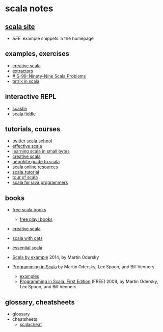 

# scala notes

## [scala site](https://www.scala-lang.org/)
+ *SEE*: example snippets in the homepage 


## examples, exercises

+ [creative scala](https://www.creativescala.org/creative-scala.html)
+ [extractors](https://www.scala-lang.org/old/node/112)
+ [# S-99: Ninety-Nine Scala Problems](http://aperiodic.net/phil/scala/s-99/)
+ [tetrix in scala](http://eed3si9n.com/tetrix-in-scala/)

	
## interactive REPL

+ [scastie](https://scastie.scala-lang.org/)
+ [scala fiddle](https://scalafiddle.io/)

## tutorials, courses
+ [twitter scala school](http://twitter.github.io/scala_school/)
+ [effective scala](https://twitter.github.io/effectivescala/)
+ [learning scala in small bytes](http://matt.might.net/articles/learning-scala-in-small-bites/)
 + [creative scala](https://www.creativescala.org/creative-scala.html)
 + [neophite guide to scala](https://danielwestheide.com/scala/neophytes.html)
+ [scala online resources](https://docs.scala-lang.org/learn.html)
+ [scala_tutorial](https://www.scala-exercises.org/scala_tutorial/terms_and_types)
+ [tour of scala]( https://docs.scala-lang.org/tour/tour-of-scala.html)
+ [scala for java programmers](https://docs.scala-lang.org/tutorials/scala-for-java-programmers.html)



## books

+ [free scala books](https://github.com/EbookFoundation/free-programming-books/blob/master/free-programming-books.md#scala)
	+ [free play! books](https://github.com/EbookFoundation/free-programming-books/blob/master/free-programming-books.md#play-scala)

+ [creative scala](https://www.creativescala.org/creative-scala.epub)
+ [scala with cats](https://books.underscore.io/scala-with-cats/scala-with-cats.epub)

+ [essential scala](https://underscore.io/books/essential-scala/)
+ [Scala by example](https://www.scala-lang.org/docu/files/ScalaByExample.pdf)
2014, by Martin Odersky

+ [Programming in Scala](https://booksites.artima.com/programming_in_scala)
	by Martin Odersky, Lex Spoon, and Bill Venners
	- [examples](https://booksites.artima.com/programming_in_scala/examples/)
	- [Programming in Scala, First Edition](https://www.artima.com/pins1ed/) (FREE)
	2008, by Martin Odersky, Lex Spoon, and Bill Venners


## glossary, cheatsheets
+ [glossary](https://docs.scala-lang.org/glossary/index.html)
+ cheatsheets
	- [scalacheat](https://docs.scala-lang.org/cheatsheets/index.html)

<!--stackedit_data:
eyJoaXN0b3J5IjpbMzA0ODYwMDE1LDE3NzkxMzY0NCwxOTg1Nj
gxMTcsLTgxODQ1MTg5MF19
-->